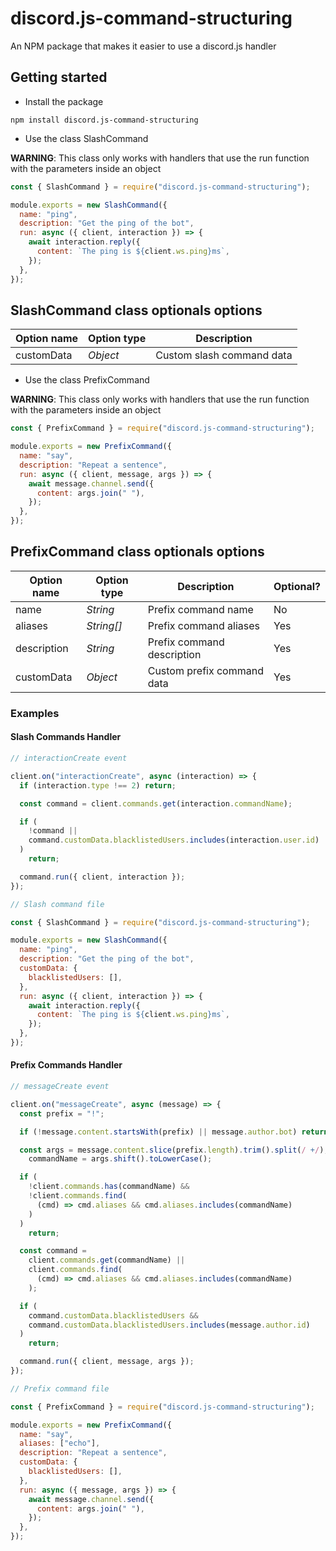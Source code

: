 # discord.js-command-structuring

An NPM package that makes it easier to use a discord.js handler

## Getting started

- Install the package

```
npm install discord.js-command-structuring
```

- Use the class SlashCommand

**WARNING**: This class only works with handlers that use the run function with the parameters inside an object

```js
const { SlashCommand } = require("discord.js-command-structuring");

module.exports = new SlashCommand({
  name: "ping",
  description: "Get the ping of the bot",
  run: async ({ client, interaction }) => {
    await interaction.reply({
      content: `The ping is ${client.ws.ping}ms`,
    });
  },
});
```

## SlashCommand class optionals options

| **Option name** | **Option type** | **Description**           |
| --------------- | --------------- | ------------------------- |
| customData      | _Object_        | Custom slash command data |

- Use the class PrefixCommand

**WARNING**: This class only works with handlers that use the run function with the parameters inside an object

```js
const { PrefixCommand } = require("discord.js-command-structuring");

module.exports = new PrefixCommand({
  name: "say",
  description: "Repeat a sentence",
  run: async ({ client, message, args }) => {
    await message.channel.send({
      content: args.join(" "),
    });
  },
});
```

## PrefixCommand class optionals options

| **Option name** | **Option type** | **Description**            | **Optional?** |
| --------------- | --------------- | -------------------------- | ------------- |
| name            | _String_        | Prefix command name        | No            |
| aliases         | _String[]_      | Prefix command aliases     | Yes           |
| description     | _String_        | Prefix command description | Yes           |
| customData      | _Object_        | Custom prefix command data | Yes           |

### Examples

#### Slash Commands Handler

```js
// interactionCreate event

client.on("interactionCreate", async (interaction) => {
  if (interaction.type !== 2) return;

  const command = client.commands.get(interaction.commandName);

  if (
    !command ||
    command.customData.blacklistedUsers.includes(interaction.user.id)
  )
    return;

  command.run({ client, interaction });
});

// Slash command file

const { SlashCommand } = require("discord.js-command-structuring");

module.exports = new SlashCommand({
  name: "ping",
  description: "Get the ping of the bot",
  customData: {
    blacklistedUsers: [],
  },
  run: async ({ client, interaction }) => {
    await interaction.reply({
      content: `The ping is ${client.ws.ping}ms`,
    });
  },
});
```

#### Prefix Commands Handler

```js
// messageCreate event

client.on("messageCreate", async (message) => {
  const prefix = "!";

  if (!message.content.startsWith(prefix) || message.author.bot) return;

  const args = message.content.slice(prefix.length).trim().split(/ +/),
    commandName = args.shift().toLowerCase();

  if (
    !client.commands.has(commandName) &&
    !client.commands.find(
      (cmd) => cmd.aliases && cmd.aliases.includes(commandName)
    )
  )
    return;

  const command =
    client.commands.get(commandName) ||
    client.commands.find(
      (cmd) => cmd.aliases && cmd.aliases.includes(commandName)
    );

  if (
    command.customData.blacklistedUsers &&
    command.customData.blacklistedUsers.includes(message.author.id)
  )
    return;

  command.run({ client, message, args });
});

// Prefix command file

const { PrefixCommand } = require("discord.js-command-structuring");

module.exports = new PrefixCommand({
  name: "say",
  aliases: ["echo"],
  description: "Repeat a sentence",
  customData: {
    blacklistedUsers: [],
  },
  run: async ({ message, args }) => {
    await message.channel.send({
      content: args.join(" "),
    });
  },
});
```

